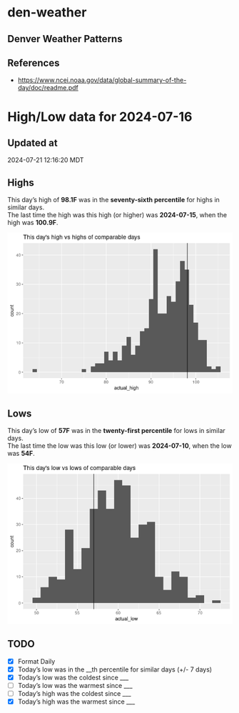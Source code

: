 

# den-weather

## Denver Weather Patterns

## References

- <https://www.ncei.noaa.gov/data/global-summary-of-the-day/doc/readme.pdf>

# High/Low data for 2024-07-16

## Updated at

2024-07-21 12:16:20 MDT

## Highs

This day’s high of **98.1F** was in the **seventy-sixth percentile** for
highs in similar days.  
The last time the high was this high (or higher) was **2024-07-15**,
when the high was **100.9F**.

![](readme_files/figure-commonmark/unnamed-chunk-4-1.png)

## Lows

This day’s low of **57F** was in the **twenty-first percentile** for
lows in similar days.  
The last time the low was this low (or lower) was **2024-07-10**, when
the low was **54F**.

![](readme_files/figure-commonmark/unnamed-chunk-6-1.png)

## TODO

- [x] Format Daily
- [x] Today’s low was in the \_\_th percentile for similar days (+/- 7
  days)
- [x] Today’s low was the coldest since \_\_\_
- [ ] Today’s low was the warmest since \_\_\_
- [ ] Today’s high was the coldest since \_\_\_
- [x] Today’s high was the warmest since \_\_\_

